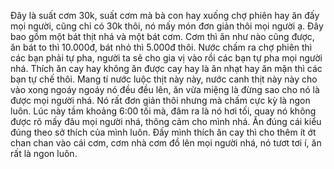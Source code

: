 Đây là suất cơm 30k, suất cơm mà bà con hay xuống chợ phiên hay ăn đấy mọi người, cũng chỉ có 30k thôi, nó mấy món đơn giản thôi mọi người ạ. Đây bao gồm một bát thịt nhá và một bát cơm. Cơm thì ăn như nào cũng được, ăn bát to thì 10.000đ, bát nhỏ thì 5.000đ thôi. Nước chấm ra chợ phiên thì các bạn phải tự pha, người ta sẽ cho gia vị vào rồi các bạn tự pha mọi người nhá. Thích ăn cay hay không ăn được cay hay là ăn nhạt hay ăn mặn thì các bạn tự chế thôi. Mang tí nước luộc thịt này này, nước canh thịt này này cho vào xong ngoáy ngoáy nó đều đều lên, ăn vừa miệng là đừng sao cho nó là được mọi người nhá. Nó rất đơn giản thôi nhưng mà chấm cực kỳ là ngon luôn. Lúc này tầm khoảng 6:00 tối mà, đâm ra là nó hơi tối, quay nó không được rõ mấy đâu mọi người nhá, thông cảm cho mình nhá. Ăn đúng cái kiểu đúng theo sở thích của mình luôn. Đấy mình thích ăn cay thì cho thêm ít ớt chan chan vào cái cơm, cơm nhà cơm đồ lên mọi người nhá, nó tươt tơi í, ăn rất là ngon luôn.